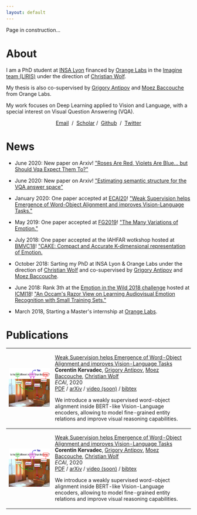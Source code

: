 ```yaml
---
layout: default
---
```


Page in construction...

# About

I am a PhD student at [INSA Lyon](https://www.insa-lyon.fr/) financed by [Orange Labs](https://www.orange.com/fr/accueil) in the [Imagine team (LIRIS)](https://liris.cnrs.fr/equipe/imagine) under the direction of [Christian Wolf](https://perso.liris.cnrs.fr/christian.wolf/).

My thesis is also co-supervised by [Grigory Antipov](https://scholar.google.fr/citations?user=CoOz8K0AAAAJ&hl) and [Moez Baccouche](https://scholar.google.fr/citations?user=olfpe-kAAAAJ&hl) from Orange Labs.

My work focuses on Deep Learning applied to Vision and Language, with a special interest on Visual Question Answering (VQA).


<p align=center>
  <a href="mailto:corentin.kervadec@orange.com">Email</a> &nbsp/&nbsp
  <a href="https://scholar.google.fr/citations?user=Rx507eQAAAAJ&hl">Scholar</a>&nbsp/&nbsp
  <a href="https://github.com/CorentinKervadec">Github</a> &nbsp/&nbsp
  <a href="https://twitter.com/CorentK">Twitter</a>
</p>

# News

* June 2020: New paper on Arxiv! ["Roses Are Red, Violets Are Blue... but Should Vqa Expect Them To?"](https://128.84.21.199/pdf/2006.05121.pdf)

* June 2020: New paper on Arxiv! ["Estimating semantic structure for the VQA answer space"](https://128.84.21.199/pdf/2006.05726.pdf)

* January 2020: One paper accepted at [ECAI20](http://ecai2020.eu/)! ["Weak Supervision helps Emergence of Word-Object Alignment and improves Vision-Language Tasks."](https://arxiv.org/pdf/1912.03063.pdf)

* May 2019: One paper accepted at [FG2019](https://fg2019.org/)! ["The Many Variations of Emotion."](https://ieeexplore.ieee.org/stamp/stamp.jsp?tp=&arnumber=8756560)

* July 2018: One paper accepted at the IAHFAR wotkshop hosted at [BMVC18](http://bmvc2018.org/index.html)! ["CAKE: Compact and Accurate K-dimensional representation of Emotion.](http://bmvc2018.org/contents/workshops/iahfar2018/0037.pdf)

* October 2018: Sarting my PhD at INSA Lyon & Orange Labs under the direction of [Christian Wolf](https://perso.liris.cnrs.fr/christian.wolf/) and co-supervised by [Grigory Antipov](https://scholar.google.fr/citations?user=CoOz8K0AAAAJ&hl) and [Moez Baccouche](https://scholar.google.fr/citations?user=olfpe-kAAAAJ&hl).

* June 2018: Rank 3th at the [Emotion in the Wild 2018 challenge](https://sites.google.com/view/emotiw2018) hosted at [ICMI18](https://icmi.acm.org/2018/)! ["An Occam's Razor View on Learning Audiovisual Emotion Recognition with Small Training Sets."](https://dl.acm.org/doi/pdf/10.1145/3242969.3264980)  

* March 2018, Starting a Master's internship at [Orange Labs](https://www.orange.com/fr/accueil).

# Publications

<table width="100%" align="center" border="0" cellspacing="0" cellpadding="20">
                <tbody>
                <tr>               
                    <td width="25%"><img src="word_object_alignment/fig_teaser.png" alt="blind-date"
                                         width="200"
                                         height="105"></td>
                    <td width="75%" valign="top">
                        <p>
                            <a href="https://arxiv.org/pdf/1912.03063.pdf">
                                <papertitle>Weak Supervision helps Emergence of Word-Object Alignment and improves Vision-Language Tasks
                                </papertitle>
                            </a>
                            <br>
                            <strong>Corentin Kervadec</strong>,
                            <a href="https://scholar.google.fr/citations?user=CoOz8K0AAAAJ&hl">Grigory Antipov</a>,
                            <a href="https://scholar.google.fr/citations?user=olfpe-kAAAAJ&hl">Moez Baccouche</a>,
                            <a href="http://liris.cnrs.fr/christian.wolf/">Christian Wolf</a>
                            <br>
                            <em>ECAI</em>, 2020 &nbsp;
                            <br>
                            <a href="https://arxiv.org/pdf/1912.03063.pdf">PDF</a>
                            /
                            <a href="https://arxiv.org/abs/1912.03063">arXiv</a>
                            /
                            <a href="">video (soon)</a>
                            /
                            <a href="./bib/KervadecWOA_ECAI_20.txt">bibtex</a>
                        </p>
                        <p>  We introduce a weakly supervised word-object alignment inside BERT-like Vision-Language encoders, allowing to model fine-grained entity relations and improve visual reasoning capabilities.
                        </p>
                    </td>
                </tr>     
                <tbody>
                <tr>               
                    <td width="25%"><img src="word_object_alignment/fig_teaser.png" alt="blind-date"
                                         width="200"
                                         height="105"></td>
                    <td width="75%" valign="top">
                        <p>
                            <a href="https://arxiv.org/pdf/1912.03063.pdf">
                                <papertitle>Weak Supervision helps Emergence of Word-Object Alignment and improves Vision-Language Tasks
                                </papertitle>
                            </a>
                            <br>
                            <strong>Corentin Kervadec</strong>,
                            <a href="https://scholar.google.fr/citations?user=CoOz8K0AAAAJ&hl">Grigory Antipov</a>,
                            <a href="https://scholar.google.fr/citations?user=olfpe-kAAAAJ&hl">Moez Baccouche</a>,
                            <a href="http://liris.cnrs.fr/christian.wolf/">Christian Wolf</a>
                            <br>
                            <em>ECAI</em>, 2020 &nbsp;
                            <br>
                            <a href="https://arxiv.org/pdf/1912.03063.pdf">PDF</a>
                            /
                            <a href="https://arxiv.org/abs/1912.03063">arXiv</a>
                            /
                            <a href="">video (soon)</a>
                            /
                            <a href="./bib/KervadecWOA_ECAI_20.txt">bibtex</a>
                        </p>
                        <p>  We introduce a weakly supervised word-object alignment inside BERT-like Vision-Language encoders, allowing to model fine-grained entity relations and improve visual reasoning capabilities.
                        </p>
                    </td>
                </tr>     
                <tbody>  
